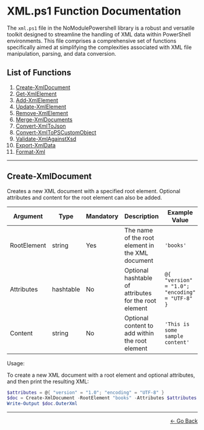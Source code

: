 # XML.ps1 Function Documentation

The `xml.ps1` file in the NoModulePowershell library is a robust and versatile toolkit designed to streamline the handling of XML data within PowerShell environments. This file comprises a comprehensive set of functions specifically aimed at simplifying the complexities associated with XML file manipulation, parsing, and data conversion.


## List of Functions

1. [Create-XmlDocument](#Create-XmlDocument) 
2. [Get-XmlElement](#Get-XmlElement)
3. [Add-XmlElement](#Add-XmlElement)
4. [Update-XmlElement](#Update-XmlElement)
5. [Remove-XmlElement](#Remove-XmlElement)
6. [Merge-XmlDocuments](#Merge-XmlDocuments)
7. [Convert-XmlToJson](#Convert-XmlToJson)
8. [Convert-XmlToPSCustomObject](#Convert-XmlToPSCustomObject)
9. [Validate-XmlAgainstXsd](#Validate-XmlAgainstXsd)
10. [Export-XmlData](#Export-XmlData)
11. [Format-Xml](#Format-Xml)

---

## Create-XmlDocument

Creates a new XML document with a specified root element. Optional attributes and content for the root element can also be added.

| Argument   | Type     | Mandatory | Description                                         | Example Value                                        |
|------------|----------|-----------|-----------------------------------------------------|------------------------------------------------------|
| RootElement| string   | Yes       | The name of the root element in the XML document    | `'books'`                                            |
| Attributes | hashtable| No        | Optional hashtable of attributes for the root element | `@{ "version" = "1.0"; "encoding" = "UTF-8" }`      |
| Content    | string   | No        | Optional content to add within the root element     | `'This is some sample content'`                      |

Usage:

To create a new XML document with a root element and optional attributes, and then print the resulting XML:

```powershell
$attributes = @{ "version" = "1.0"; "encoding" = "UTF-8" }
$doc = Create-XmlDocument -RootElement "books" -Attributes $attributes
Write-Output $doc.OuterXml
```

---

<p align="right">
  <a href="/docs/README.md">← Go Back</a>
</p>
